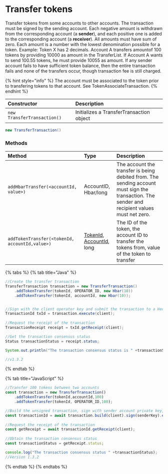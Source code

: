 # Transfer tokens

Transfer tokens from some accounts to other accounts. The transaction must be signed by the sending account. Each negative amount is withdrawn from the corresponding account \(a **sender**\), and each positive one is added to the corresponding account \(a **receiver**\). All amounts must have sum of zero. Each amount is a number with the lowest denomination possible for a token. Example: Token X has 2 decimals. Account A transfers amountof 100 tokens by providing 10000 as amount in the TransferList. If Account A wants to send 100.55 tokens, he must provide 10055 as amount. If any sender account fails to have sufficient token balance, then the entire transaction fails and none of the transfers occur, though transaction fee is still charged.

{% hint style="info" %}
The account must be associated to the token prior to transfering tokens to that account. See TokenAssociateTransaction.
{% endhint %}

| Constructor | Description |
| :--- | :--- |
| `new TransferTransaction()` | Initializes a TransferTransaction object |

```java
new TransferTransaction()
```

### Methods

| Method | Type | Description |
| :--- | :--- | :--- |
| `addHbarTransfer(<accountId, value>)` | AccountID, Hbar/long | The account the transfer is being debited from. The sending account must sign the transaction. The sender and recipient values must net zero. |
| `addTokenTransfer(<tokenId, accountId,value>)` | [TokenId](token-id.md), [AccountId](../specialized-types.md#accountid), long | The ID of the token, the account ID to transfer the tokens from, value of the token to transfer |

{% tabs %}
{% tab title="Java" %}
```java
//Create the transfer transaction
TransferTransaction transaction = new TransferTransaction()
    .addTokenTransfer(tokenId, OPERATOR_ID, new Hbar(10))
    .addTokenTransfer(tokenId, accountId, new Hbar(10));


//Sign with the client operator key and submit the transaction to a Hedera network
TransactionId txId = transaction.execute(client);
        
//Request the receipt of the transaction
TransactionReceipt receipt = txId.getReceipt(client);

//Get the transaction consensus status
Status transactionStatus = receipt.status;

System.out.println("The transaction consensus status is " +transactionStatus);

//v1.3.2

```
{% endtab %}

{% tab title="JavaScript" %}
```javascript
//Transfer 100 tokens between two accounts
const transaction = new TransferTransaction()
    .addTokenTransfer(tokenId,accountId,100)
    .addTokenTransfer(tokenId, OPERATOR_ID,100);

//Build the unsigned transaction, sign with sender account private key, submit the transaction to a Hedera network
const transactionId = await transaction.build(client).sign(senderKey).execute(client);
    
//Request the receipt of the transaction
const getReceipt = await transactionId.getReceipt(client);
    
//Obtain the transaction consensus status
const transactionStatus = getReceipt.status;

console.log("The transaction consensus status " +transactionStatus);
//Version 1.3.2
```
{% endtab %}
{% endtabs %}





